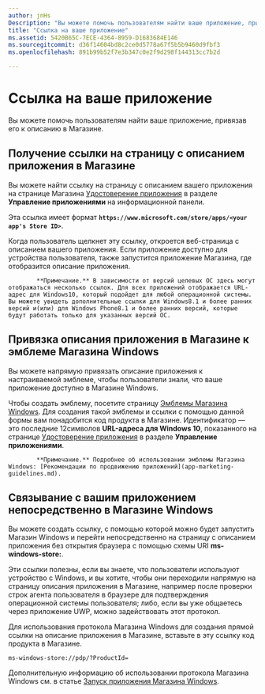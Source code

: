 ```yaml
---
author: jnHs
Description: "Вы можете помочь пользователям найти ваше приложение, привязав его к описанию в Магазине."
title: "Ссылка на ваше приложение"
ms.assetid: 5420B65C-7ECE-4364-8959-D1683684E146
ms.sourcegitcommit: d36f14604bd8c2ce0d5778a67f5b5b9460d9fbf3
ms.openlocfilehash: 891b99b52f7e3b347c0e2f9d298f144313cc7b2d

---
```


# Ссылка на ваше приложение


Вы можете помочь пользователям найти ваше приложение, привязав его к описанию в Магазине.

## Получение ссылки на страницу с описанием приложения в Магазине


Вы можете найти ссылку на страницу с описанием вашего приложения на странице Магазина [Удостоверение приложения](view-app-identity-details.md) в разделе **Управление приложениями** на информационной панели.

Эта ссылка имеет формат **`https://www.microsoft.com/store/apps/<your app's Store ID>`**.

Когда пользователь щелкнет эту ссылку, откроется веб-страница с описанием вашего приложения. Если приложение доступно для устройства пользователя, также запустится приложение Магазина, где отобразится описание приложения.

> 
            **Примечание.** В зависимости от версий целевых ОС здесь могут отображаться несколько ссылок. Для всех приложений отображается URL-адрес для Windows10, который подойдет для любой операционной системы. Вы можете увидеть дополнительные ссылки для Windows8.1 и более ранних версий и(или) для Windows Phone8.1 и более ранних версий, которые будут работать только для указанных версий ОС.

 

## Привязка описания приложения в Магазине к эмблеме Магазина Windows


Вы можете напрямую привязать описание приложения к настраиваемой эмблеме, чтобы пользователи знали, что ваше приложение доступно в Магазине Windows.

Чтобы создать эмблему, посетите страницу [Эмблемы Магазина Windows](http://go.microsoft.com/fwlink/p/?LinkID=534236). Для создания такой эмблемы и ссылки с помощью данной формы вам понадобится код продукта в Магазине. Идентификатор — это последние 12символов **URL-адреса для Windows 10**, показанного на странице [Удостоверение приложения](view-app-identity-details.md) в разделе **Управление приложениями**.

> 
            **Примечание.** Подробнее об использовании эмблемы Магазина Windows: [Рекомендации по продвижению приложений](app-marketing-guidelines.md).

 

## Связывание с вашим приложением непосредственно в Магазине Windows


Вы можете создать ссылку, с помощью которой можно будет запустить Магазин Windows и перейти непосредственно на страницу с описанием приложения без открытия браузера с помощью схемы URI **ms-windows-store:**.

Эти ссылки полезны, если вы знаете, что пользователи используют устройство с Windows, и вы хотите, чтобы они переходили напрямую на страницу описания приложения в Магазине, например после проверки строк агента пользователя в браузере для подтверждения операционной системы пользователя; либо, если вы уже общаетесь через приложение UWP, можно задействовать этот протокол.

Для использования протокола Магазина Windows для создания прямой ссылки на описание приложения в Магазине, вставьте в эту ссылку код продукта в Магазине.

`ms-windows-store://pdp/?ProductId=`

Дополнительную информацию об использовании протокола Магазина Windows см. в статье [Запуск приложения Магазина Windows](../launch-resume/launch-store-app.md).

 

 







<!--HONumber=Jun16_HO4-->


